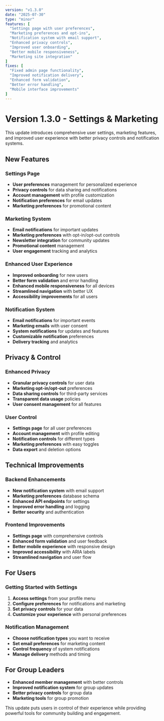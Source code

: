 ```yaml
---
version: "v1.3.0"
date: "2025-07-30"
type: "minor"
features: [
  "Settings page with user preferences",
  "Marketing preferences and opt-ins",
  "Notification system with email support",
  "Enhanced privacy controls",
  "Improved user onboarding",
  "Better mobile responsiveness",
  "Marketing site integration"
]
fixes: [
  "Fixed admin page functionality",
  "Improved notification delivery",
  "Enhanced form validation",
  "Better error handling",
  "Mobile interface improvements"
]
---
```


# Version 1.3.0 - Settings & Marketing

This update introduces comprehensive user settings, marketing features, and improved user experience with better privacy controls and notification systems.

## New Features

### Settings Page
- **User preferences** management for personalized experience
- **Privacy controls** for data sharing and notifications
- **Account management** with profile customization
- **Notification preferences** for email updates
- **Marketing preferences** for promotional content

### Marketing System
- **Email notifications** for important updates
- **Marketing preferences** with opt-in/opt-out controls
- **Newsletter integration** for community updates
- **Promotional content** management
- **User engagement** tracking and analytics

### Enhanced User Experience
- **Improved onboarding** for new users
- **Better form validation** and error handling
- **Enhanced mobile responsiveness** for all devices
- **Streamlined navigation** with better UX
- **Accessibility improvements** for all users

### Notification System
- **Email notifications** for important events
- **Marketing emails** with user consent
- **System notifications** for updates and features
- **Customizable notification** preferences
- **Delivery tracking** and analytics

## Privacy & Control

### Enhanced Privacy
- **Granular privacy controls** for user data
- **Marketing opt-in/opt-out** preferences
- **Data sharing controls** for third-party services
- **Transparent data usage** policies
- **User consent management** for all features

### User Control
- **Settings page** for all user preferences
- **Account management** with profile editing
- **Notification controls** for different types
- **Marketing preferences** with easy toggles
- **Data export** and deletion options

## Technical Improvements

### Backend Enhancements
- **New notification system** with email support
- **Marketing preferences** database schema
- **Enhanced API endpoints** for settings
- **Improved error handling** and logging
- **Better security** and authentication

### Frontend Improvements
- **Settings page** with comprehensive controls
- **Enhanced form validation** and user feedback
- **Better mobile experience** with responsive design
- **Improved accessibility** with ARIA labels
- **Streamlined navigation** and user flow

## For Users

### Getting Started with Settings
1. **Access settings** from your profile menu
2. **Configure preferences** for notifications and marketing
3. **Set privacy controls** for your data
4. **Customize your experience** with personal preferences

### Notification Management
- **Choose notification types** you want to receive
- **Set email preferences** for marketing content
- **Control frequency** of system notifications
- **Manage delivery** methods and timing

## For Group Leaders

- **Enhanced member management** with better controls
- **Improved notification system** for group updates
- **Better privacy controls** for group data
- **Marketing tools** for group promotion

This update puts users in control of their experience while providing powerful tools for community building and engagement. 